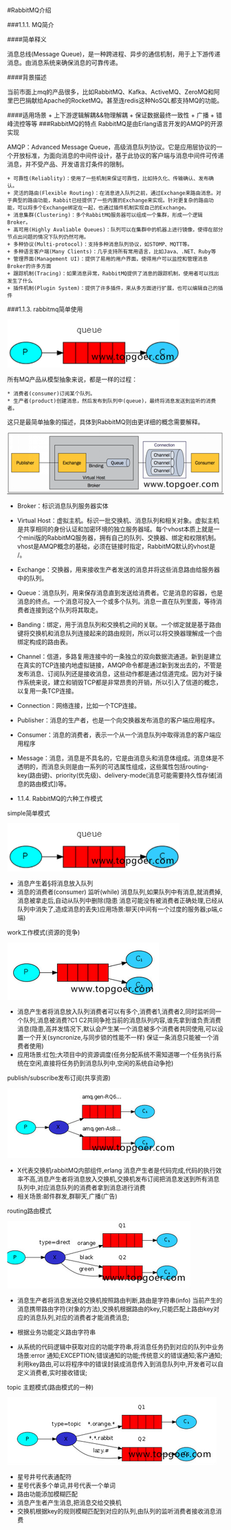 #RabbitMQ介绍

###1.1.1. MQ简介

####简单释义

消息总线(Message Queue)，是一种跨进程、异步的通信机制，用于上下游传递消息。由消息系统来确保消息的可靠传递。

####背景描述

当前市面上mq的产品很多，比如RabbitMQ、Kafka、ActiveMQ、ZeroMQ和阿里巴巴捐献给Apache的RocketMQ。甚至连redis这种NoSQL都支持MQ的功能。

####适用场景
    + 上下游逻辑解耦&&物理解耦
    + 保证数据最终一致性
    + 广播
    + 错峰流控等等
###RabbitMQ的特点
RabbitMQ是由Erlang语言开发的AMQP的开源实现

AMQP：Advanced Message Queue，高级消息队列协议。它是应用层协议的一个开放标准，为面向消息的中间件设计，基于此协议的客户端与消息中间件可传递消息，并不受产品、开发语言灯条件的限制。

    + 可靠性(Reliablity)：使用了一些机制来保证可靠性，比如持久化、传输确认、发布确认。
    + 灵活的路由(Flexible Routing)：在消息进入队列之前，通过Exchange来路由消息。对于典型的路由功能，Rabbit已经提供了一些内置的Exchange来实现。针对更复杂的路由功能，可以将多个Exchange绑定在一起，也通过插件机制实现自己的Exchange。
    + 消息集群(Clustering)：多个RabbitMQ服务器可以组成一个集群，形成一个逻辑Broker。
    + 高可用(Highly Avaliable Queues)：队列可以在集群中的机器上进行镜像，使得在部分节点出问题的情况下队列仍然可用。
    + 多种协议(Multi-protocol)：支持多种消息队列协议，如STOMP、MQTT等。
    + 多种语言客户端(Many Clients)：几乎支持所有常用语言，比如Java、.NET、Ruby等
    + 管理界面(Management UI)：提供了易用的用户界面，使得用户可以监控和管理消息Broker的许多方面
    + 跟踪机制(Tracing)：如果消息异常，RabbitMQ提供了消息的跟踪机制，使用者可以找出发生了什么
    + 插件机制(Plugin System)：提供了许多插件，来从多方面进行扩展，也可以编辑自己的插件
###1.1.3. rabbitmq简单使用

![](.1RabbitMQ介绍_images/7a33ebe8.png)

所有MQ产品从模型抽象来说，都是一样的过程：
    
    * 消费者(consumer)订阅某个队列。
    * 生产者(product)创建消息，然后发布到队列中(queue)，最终将消息发送到监听的消费者。

这只是最简单抽象的描述，具体到RabbitMQ则由更详细的概念需要解释。

![](.1RabbitMQ介绍_images/f30b42b8.png)

* Broker：标识消息队列服务器实体
* Virtual Host：虚拟主机。标识一批交换机、消息队列和相关对象。虚拟主机是共享相同的身份认证和加密环境的独立服务器域。每个vhost本质上就是一个mini版的RabbitMQ服务器，拥有自己的队列、交换器、绑定和权限机制。vhost是AMQP概念的基础，必须在链接时指定，RabbitMQ默认的vhost是 /。
* Exchange：交换器，用来接收生产者发送的消息并将这些消息路由给服务器中的队列。
* Queue：消息队列，用来保存消息直到发送给消费者。它是消息的容器，也是消息的终点。一个消息可投入一个或多个队列。消息一直在队列里面，等待消费者连接到这个队列将其取走。
* Banding：绑定，用于消息队列和交换机之间的关联。一个绑定就是基于路由键将交换机和消息队列连接起来的路由规则，所以可以将交换器理解成一个由绑定构成的路由表。
* Channel：信道，多路复用连接中的一条独立的双向数据流通道。新到是建立在真实的TCP连接内地虚拟链接，AMQP命令都是通过新到发出去的，不管是发布消息、订阅队列还是接收消息，这些动作都是通过信道完成。因为对于操作系统来说，建立和销毁TCP都是非常昂贵的开销，所以引入了信道的概念，以复用一条TCP连接。
* Connection：网络连接，比如一个TCP连接。
* Publisher：消息的生产者，也是一个向交换器发布消息的客户端应用程序。
* Consumer：消息的消费者，表示一个从一个消息队列中取得消息的客户端应用程序
* Message：消息，消息是不具名的，它是由消息头和消息体组成。消息体是不透明的，而消息头则是由一系列的可选属性组成，这些属性包括routing-key(路由键)、priority(优先级)、delivery-mode(消息可能需要持久性存储[消息的路由模式])等。

* 1.1.4. RabbitMQ的六种工作模式

simple简单模式

![](.1RabbitMQ介绍_images/0c8f9ebc.png)

* 消息产生着§将消息放入队列
* 消息的消费者(consumer) 监听(while) 消息队列,如果队列中有消息,就消费掉,消息被拿走后,自动从队列中删除(隐患 消息可能没有被消费者正确处理,已经从队列中消失了,造成消息的丢失)应用场景:聊天(中间有一个过度的服务器;p端,c端)

work工作模式(资源的竞争)

![](.1RabbitMQ介绍_images/f08c8b92.png)

* 消息产生者将消息放入队列消费者可以有多个,消费者1,消费者2,同时监听同一个队列,消息被消费?C1 C2共同争抢当前的消息队列内容,谁先拿到谁负责消费消息(隐患,高并发情况下,默认会产生某一个消息被多个消费者共同使用,可以设置一个开关(syncronize,与同步锁的性能不一样) 保证一条消息只能被一个消费者使用)
* 应用场景:红包;大项目中的资源调度(任务分配系统不需知道哪一个任务执行系统在空闲,直接将任务扔到消息队列中,空闲的系统自动争抢)

publish/subscribe发布订阅(共享资源)

![](.1RabbitMQ介绍_images/2f6016d8.png)

* X代表交换机rabbitMQ内部组件,erlang 消息产生者是代码完成,代码的执行效率不高,消息产生者将消息放入交换机,交换机发布订阅把消息发送到所有消息队列中,对应消息队列的消费者拿到消息进行消费
* 相关场景:邮件群发,群聊天,广播(广告)

routing路由模式

![](.1RabbitMQ介绍_images/221f70bb.png)

* 消息生产者将消息发送给交换机按照路由判断,路由是字符串(info) 当前产生的消息携带路由字符(对象的方法),交换机根据路由的key,只能匹配上路由key对应的消息队列,对应的消费者才能消费消息;
* 根据业务功能定义路由字符串

* 从系统的代码逻辑中获取对应的功能字符串,将消息任务扔到对应的队列中业务场景:error 通知;EXCEPTION;错误通知的功能;传统意义的错误通知;客户通知;利用key路由,可以将程序中的错误封装成消息传入到消息队列中,开发者可以自定义消费者,实时接收错误;

topic 主题模式(路由模式的一种)

![](.1RabbitMQ介绍_images/3e66d16d.png)

* 星号井号代表通配符
* 星号代表多个单词,井号代表一个单词
* 路由功能添加模糊匹配
* 消息产生者产生消息,把消息交给交换机
* 交换机根据key的规则模糊匹配到对应的队列,由队列的监听消费者接收消息消费